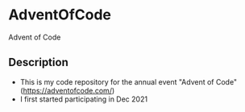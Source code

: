 # AdventOfCode
Advent of Code
## Description
- This is my code repository for the annual event "Advent of Code" (https://adventofcode.com/)
- I first started participating in Dec 2021
